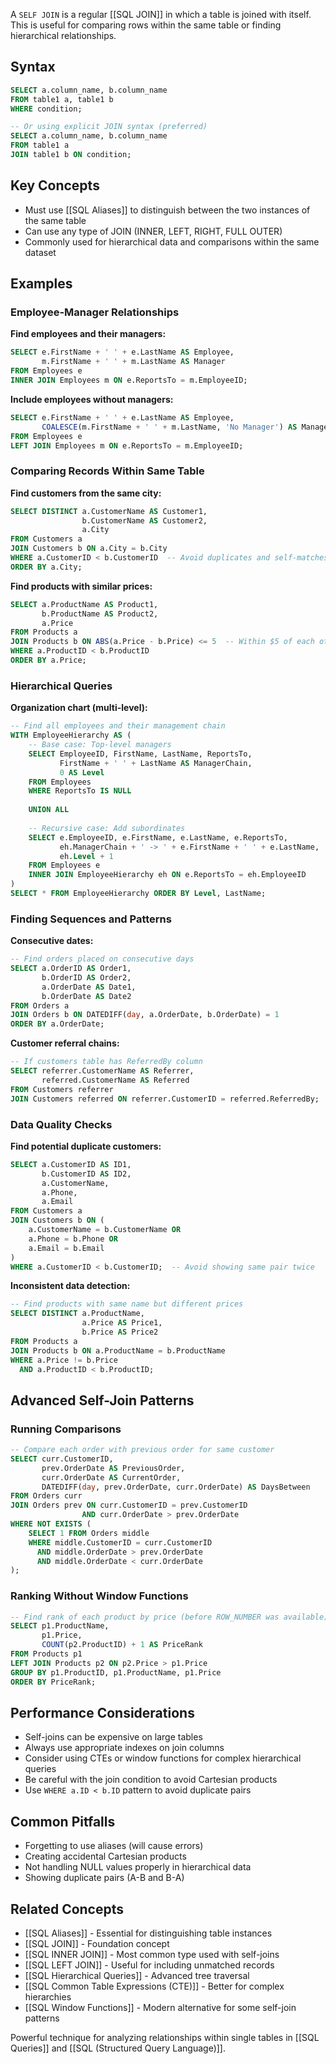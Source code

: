 A `SELF JOIN` is a regular [[SQL JOIN]] in which a table is joined with itself. This is useful for comparing rows within the same table or finding hierarchical relationships.

## Syntax
```sql
SELECT a.column_name, b.column_name
FROM table1 a, table1 b
WHERE condition;

-- Or using explicit JOIN syntax (preferred)
SELECT a.column_name, b.column_name
FROM table1 a
JOIN table1 b ON condition;
```

## Key Concepts
- Must use [[SQL Aliases]] to distinguish between the two instances of the same table
- Can use any type of JOIN (INNER, LEFT, RIGHT, FULL OUTER)
- Commonly used for hierarchical data and comparisons within the same dataset

## Examples

### Employee-Manager Relationships
**Find employees and their managers:**
```sql
SELECT e.FirstName + ' ' + e.LastName AS Employee,
       m.FirstName + ' ' + m.LastName AS Manager
FROM Employees e
INNER JOIN Employees m ON e.ReportsTo = m.EmployeeID;
```

**Include employees without managers:**
```sql
SELECT e.FirstName + ' ' + e.LastName AS Employee,
       COALESCE(m.FirstName + ' ' + m.LastName, 'No Manager') AS Manager
FROM Employees e
LEFT JOIN Employees m ON e.ReportsTo = m.EmployeeID;
```

### Comparing Records Within Same Table

**Find customers from the same city:**
```sql
SELECT DISTINCT a.CustomerName AS Customer1,
                b.CustomerName AS Customer2,
                a.City
FROM Customers a
JOIN Customers b ON a.City = b.City
WHERE a.CustomerID < b.CustomerID  -- Avoid duplicates and self-matches
ORDER BY a.City;
```

**Find products with similar prices:**
```sql
SELECT a.ProductName AS Product1,
       b.ProductName AS Product2,
       a.Price
FROM Products a
JOIN Products b ON ABS(a.Price - b.Price) <= 5  -- Within $5 of each other
WHERE a.ProductID < b.ProductID
ORDER BY a.Price;
```

### Hierarchical Queries

**Organization chart (multi-level):**
```sql
-- Find all employees and their management chain
WITH EmployeeHierarchy AS (
    -- Base case: Top-level managers
    SELECT EmployeeID, FirstName, LastName, ReportsTo, 
           FirstName + ' ' + LastName AS ManagerChain,
           0 AS Level
    FROM Employees 
    WHERE ReportsTo IS NULL
    
    UNION ALL
    
    -- Recursive case: Add subordinates
    SELECT e.EmployeeID, e.FirstName, e.LastName, e.ReportsTo,
           eh.ManagerChain + ' -> ' + e.FirstName + ' ' + e.LastName,
           eh.Level + 1
    FROM Employees e
    INNER JOIN EmployeeHierarchy eh ON e.ReportsTo = eh.EmployeeID
)
SELECT * FROM EmployeeHierarchy ORDER BY Level, LastName;
```

### Finding Sequences and Patterns

**Consecutive dates:**
```sql
-- Find orders placed on consecutive days
SELECT a.OrderID AS Order1,
       b.OrderID AS Order2,
       a.OrderDate AS Date1,
       b.OrderDate AS Date2
FROM Orders a
JOIN Orders b ON DATEDIFF(day, a.OrderDate, b.OrderDate) = 1
ORDER BY a.OrderDate;
```

**Customer referral chains:**
```sql
-- If customers table has ReferredBy column
SELECT referrer.CustomerName AS Referrer,
       referred.CustomerName AS Referred
FROM Customers referrer
JOIN Customers referred ON referrer.CustomerID = referred.ReferredBy;
```

### Data Quality Checks

**Find potential duplicate customers:**
```sql
SELECT a.CustomerID AS ID1,
       b.CustomerID AS ID2,
       a.CustomerName,
       a.Phone,
       a.Email
FROM Customers a
JOIN Customers b ON (
    a.CustomerName = b.CustomerName OR 
    a.Phone = b.Phone OR 
    a.Email = b.Email
)
WHERE a.CustomerID < b.CustomerID;  -- Avoid showing same pair twice
```

**Inconsistent data detection:**
```sql
-- Find products with same name but different prices
SELECT DISTINCT a.ProductName,
                a.Price AS Price1,
                b.Price AS Price2
FROM Products a
JOIN Products b ON a.ProductName = b.ProductName
WHERE a.Price != b.Price
  AND a.ProductID < b.ProductID;
```

## Advanced Self-Join Patterns

### Running Comparisons
```sql
-- Compare each order with previous order for same customer
SELECT curr.CustomerID,
       prev.OrderDate AS PreviousOrder,
       curr.OrderDate AS CurrentOrder,
       DATEDIFF(day, prev.OrderDate, curr.OrderDate) AS DaysBetween
FROM Orders curr
JOIN Orders prev ON curr.CustomerID = prev.CustomerID
                AND curr.OrderDate > prev.OrderDate
WHERE NOT EXISTS (
    SELECT 1 FROM Orders middle
    WHERE middle.CustomerID = curr.CustomerID
      AND middle.OrderDate > prev.OrderDate
      AND middle.OrderDate < curr.OrderDate
);
```

### Ranking Without Window Functions
```sql
-- Find rank of each product by price (before ROW_NUMBER was available)
SELECT p1.ProductName,
       p1.Price,
       COUNT(p2.ProductID) + 1 AS PriceRank
FROM Products p1
LEFT JOIN Products p2 ON p2.Price > p1.Price
GROUP BY p1.ProductID, p1.ProductName, p1.Price
ORDER BY PriceRank;
```

## Performance Considerations
- Self-joins can be expensive on large tables
- Always use appropriate indexes on join columns
- Consider using CTEs or window functions for complex hierarchical queries
- Be careful with the join condition to avoid Cartesian products
- Use `WHERE a.ID < b.ID` pattern to avoid duplicate pairs

## Common Pitfalls
- Forgetting to use aliases (will cause errors)
- Creating accidental Cartesian products
- Not handling NULL values properly in hierarchical data
- Showing duplicate pairs (A-B and B-A)

## Related Concepts
- [[SQL Aliases]] - Essential for distinguishing table instances
- [[SQL JOIN]] - Foundation concept
- [[SQL INNER JOIN]] - Most common type used with self-joins
- [[SQL LEFT JOIN]] - Useful for including unmatched records
- [[SQL Hierarchical Queries]] - Advanced tree traversal
- [[SQL Common Table Expressions (CTE)]] - Better for complex hierarchies
- [[SQL Window Functions]] - Modern alternative for some self-join patterns

Powerful technique for analyzing relationships within single tables in [[SQL Queries]] and [[SQL (Structured Query Language)]].
